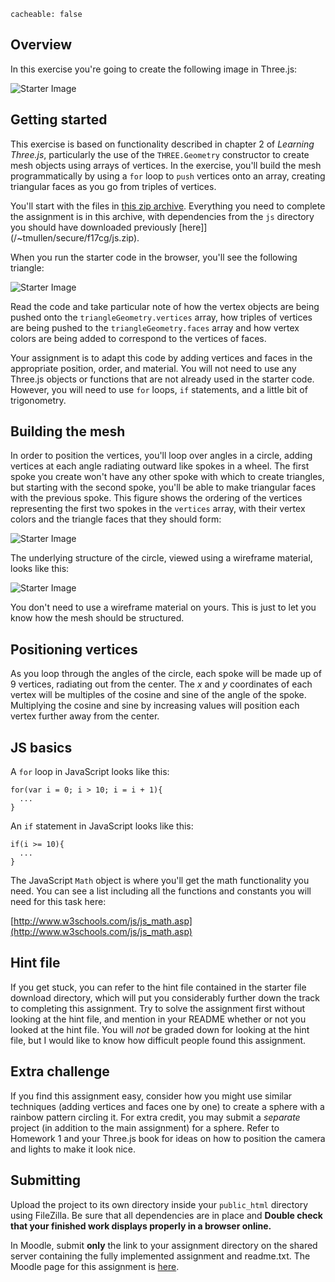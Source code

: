 ```
cacheable: false
```

## Overview

In this exercise you're going to create the following image in Three.js:

![Starter Image](/~tmullen/images/cg/rainbowCircle.png)

## Getting started

This exercise is based on functionality described in chapter 2 of *Learning Three.js*, particularly the use of the `THREE.Geometry` constructor to create mesh objects using arrays of vertices. In the exercise, you'll build the mesh programmatically by using a `for` loop to `push` vertices onto an array, creating triangular faces as you go from triples of vertices.


You'll start with the files in [this zip archive](/~tmullen/secure/f17cg/cs315-hw2.zip). Everything you need to complete the assignment is in this archive, with dependencies from the `js` directory you should have downloaded previously [here]](/~tmullen/secure/f17cg/js.zip).

When you run the starter code in the browser, you'll see the following triangle:

![Starter Image](/~tmullen/images/cg/rainbowCircleStart.png)

Read the code and take particular note of how the vertex objects are being pushed onto the `triangleGeometry.vertices` array, how triples of vertices are being pushed to the `triangleGeometry.faces` array and how vertex colors are being added to correspond to the vertices of faces.

Your assignment is to adapt this code by adding vertices and faces in the appropriate position, order, and material. You will not need to use any Three.js objects or functions that are not already used in the starter code. However, you will need to use `for` loops, `if` statements, and a little bit of trigonometry.

## Building the mesh

In order to position the vertices, you'll loop over angles in a circle, adding vertices at each angle radiating outward like spokes in a wheel. The first spoke you create won't have any other spoke with which to create triangles, but starting with the second spoke, you'll be able to make triangular faces with the previous spoke. This figure shows the ordering of the vertices representing the first two spokes in the `vertices` array, with their vertex colors and the triangle faces that they should form:

![Starter Image](/~tmullen/images/cg/rainbowverts.png)

The underlying structure of the circle, viewed using a wireframe material, looks like this:

![Starter Image](/~tmullen/images/cg/rainbowCircleWire.png)

You don't need to use a wireframe material on yours. This is just to let you know how the mesh should be structured.

## Positioning vertices

As you loop through the angles of the circle, each spoke will be made up of 9 vertices, radiating out from the center. The *x* and *y* coordinates of each vertex will be multiples of the cosine and sine of the angle of the spoke. Multiplying the cosine and sine by increasing values will position each vertex further away from the center.

## JS basics

A `for` loop in JavaScript looks like this:

    for(var i = 0; i > 10; i = i + 1){
      ...
    }


An `if` statement in JavaScript looks like this:

    if(i >= 10){
      ...
    }

The JavaScript `Math` object is where you'll get the math functionality you need. You can see a list including all the functions and constants you will need for this task here:

[http://www.w3schools.com/js/js_math.asp](http://www.w3schools.com/js/js_math.asp)

## Hint file

If you get stuck, you can refer to the hint file contained in the starter file download directory, which will put you considerably further down the track to completing this assignment. Try to solve the assignment first without looking at the hint file, and mention in your README whether or not you looked at the hint file. You will *not* be graded down for looking at the hint file, but I would like to know how difficult people found this assignment.

## Extra challenge

If you find this assignment easy, consider how you might use similar techniques (adding
  vertices and faces one by one) to create a sphere with a rainbow pattern circling it. For extra credit, you may submit a *separate* project (in addition to the main assignment) for a sphere. Refer to Homework 1 and your Three.js book for ideas on how to position the camera and lights to make it look nice. 

## Submitting

Upload the project to its own directory inside your `public_html` directory using FileZilla. Be sure that all dependencies are in place and **Double check that your finished work displays properly in a browser online.** 

In Moodle, submit **only** the link to your assignment directory on the shared server containing the fully implemented assignment and readme.txt.
The Moodle page for this assignment is [here](https://moodle.pugetsound.edu/moodle/mod/assign/view.php?id=407318).
